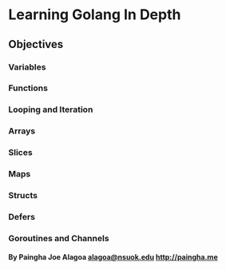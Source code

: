 # Learning Golang In Depth

## Objectives

### Variables

### Functions

### Looping and Iteration

### Arrays

### Slices

### Maps

### Structs

### Defers

### Goroutines and Channels

#### By Paingha Joe Alagoa <alagoa@nsuok.edu> http://paingha.me
